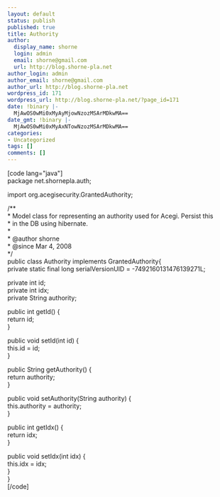 ```yaml
---
layout: default
status: publish
published: true
title: Authority
author:
  display_name: shorne
  login: admin
  email: shorne@gmail.com
  url: http://blog.shorne-pla.net
author_login: admin
author_email: shorne@gmail.com
author_url: http://blog.shorne-pla.net
wordpress_id: 171
wordpress_url: http://blog.shorne-pla.net/?page_id=171
date: !binary |-
  MjAwOS0wMi0xMyAyMjowNzozMSArMDkwMA==
date_gmt: !binary |-
  MjAwOS0wMi0xMyAxNTowNzozMSArMDkwMA==
categories:
- Uncategorized
tags: []
comments: []
---
```

<p>[code lang="java"]<br />
package net.shornepla.auth;</p>
<p>import org.acegisecurity.GrantedAuthority;</p>
<p>/**<br />
 * Model class for representing an authority used for Acegi. Persist this<br />
 * in the DB using hibernate.<br />
 *<br />
 * @author shorne<br />
 * @since Mar 4, 2008<br />
 */<br />
public class Authority implements GrantedAuthority{<br />
    private static final long serialVersionUID = -7492160131476139271L;</p>
<p>    private int id;<br />
    private int idx;<br />
    private String authority;</p>
<p>    public int getId() {<br />
        return id;<br />
    }</p>
<p>    public void setId(int id) {<br />
        this.id = id;<br />
    }</p>
<p>    public String getAuthority() {<br />
        return authority;<br />
    }</p>
<p>    public void setAuthority(String authority) {<br />
        this.authority = authority;<br />
    }</p>
<p>    public int getIdx() {<br />
        return idx;<br />
    }</p>
<p>    public void setIdx(int idx) {<br />
        this.idx = idx;<br />
    }<br />
}<br />
[/code]</p>
